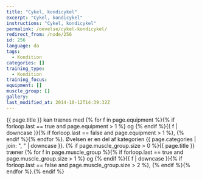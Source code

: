 ```yaml
---
title: "Cykel, kondicykel"
excerpt: "Cykel, kondicykel"
instructions: "Cykel, kondicykel"
permalink: /oevelse/cykel-kondicykel/
redirect_from: /node/256
id: 256
language: da
tags:
  - Kondition
categories: []
training_type:
  - Kondition
training_focus:
equipment: []
muscle_group: []
gallery:
last_modified_at: 2014-10-12T14:39:32Z
---
```


{{ page.title }} kan trænes med {% for f in page.equipment %}{% if forloop.last == true and page.equipment > 1 %} og {% endif %}{{ f | downcase  }}{% if forloop.last == false and page.equipment > 1 %}, {% endif %}{% endfor %}. Øvelsen er en del af kategorien {{ page.categories | join: ", " | downcase }}. {% if page.muscle_group.size > 0 %}{{ page.title }} træner {% for f in page.muscle_group %}{% if forloop.last == true and page.muscle_group.size > 1 %} og {% endif %}{{ f | downcase }}{% if forloop.last == false and page.muscle_group.size > 2 %}, {% endif %}{% endfor %}.{% endif %}
